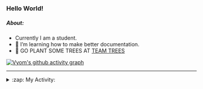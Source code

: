 ### Hello World!

##### About:
- Currently I am a student.
- 🌱 I’m learning how to make better documentation.
- 🌱 GO PLANT SOME TREES AT [TEAM TREES](https://teamtrees.org/)

[![Vyom's github activity graph](https://activity-graph.herokuapp.com/graph?username=Vyvy-vi)](https://github.com/ashutosh00710/github-readme-activity-graph)

---
<details>
  <summary>:zap: My Activity:</summary>
  
<!--START_SECTION:waka-->
![Code Time](http://img.shields.io/badge/Code%20Time-967%20hrs%2051%20mins-blue)

**I'm a Night 🦉** 

```text
🌞 Morning    96 commits     ███░░░░░░░░░░░░░░░░░░░░░░   13.62% 
🌆 Daytime    172 commits    ██████░░░░░░░░░░░░░░░░░░░   24.4% 
🌃 Evening    229 commits    ████████░░░░░░░░░░░░░░░░░   32.48% 
🌙 Night      208 commits    ███████░░░░░░░░░░░░░░░░░░   29.5%

```
📅 **I'm Most Productive on Sunday** 

```text
Monday       100 commits    ███░░░░░░░░░░░░░░░░░░░░░░   14.18% 
Tuesday      115 commits    ████░░░░░░░░░░░░░░░░░░░░░   16.31% 
Wednesday    89 commits     ███░░░░░░░░░░░░░░░░░░░░░░   12.62% 
Thursday     103 commits    ███░░░░░░░░░░░░░░░░░░░░░░   14.61% 
Friday       105 commits    ███░░░░░░░░░░░░░░░░░░░░░░   14.89% 
Saturday     76 commits     ██░░░░░░░░░░░░░░░░░░░░░░░   10.78% 
Sunday       117 commits    ████░░░░░░░░░░░░░░░░░░░░░   16.6%

```


📊 **This Week I Spent My Time On** 

```text
🔥 Editors: 
VS Code                  20 hrs 15 mins      █████████████████████████   100.0%

🐱‍💻 Projects: 
attendance-management-sys12 hrs 49 mins      ███████████████░░░░░░░░░░   63.3% 
CSF                      7 hrs 25 mins       █████████░░░░░░░░░░░░░░░░   36.65% 
praise                   0 secs              ░░░░░░░░░░░░░░░░░░░░░░░░░   0.05%

```


 Last Updated on 16/11/2022 21:04:00 UTC
<!--END_SECTION:waka-->
</details>
